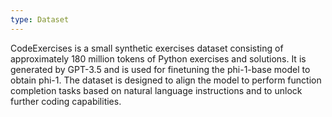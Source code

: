 ```yaml
---
type: Dataset
---
```


CodeExercises is a small synthetic exercises dataset consisting of approximately 180 million tokens of Python exercises and solutions. It is generated by GPT-3.5 and is used for finetuning the phi-1-base model to obtain phi-1. The dataset is designed to align the model to perform function completion tasks based on natural language instructions and to unlock further coding capabilities.